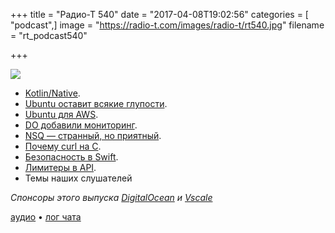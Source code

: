 +++
title = "Радио-Т 540"
date = "2017-04-08T19:02:56"
categories = [ "podcast",]
image = "https://radio-t.com/images/radio-t/rt540.jpg"
filename = "rt_podcast540"

+++

![](https://radio-t.com/images/radio-t/rt540.jpg)

- [Kotlin/Native](https://blog.jetbrains.com/kotlin/2017/04/kotlinnative-tech-preview-kotlin-without-a-vm/).
- [Ubuntu оставит всякие глупости](https://insights.ubuntu.com/2017/04/05/growing-ubuntu-for-cloud-and-iot-rather-than-phone-and-convergence/).
- [Ubuntu для AWS](https://insights.ubuntu.com/2017/04/05/ubuntu-on-aws-gets-serious-performance-boost-with-aws-tuned-kernel/).
- [DO добавили мониторинг](https://www.digitalocean.com/company/blog/introducing-monitoring/).
- [NSQ — странный, но приятный](http://nsq.io/overview/design.html).
- [Почему curl на C](https://daniel.haxx.se/blog/2017/03/27/curl-is-c/).
- [Безопасность в Swift](http://khanlou.com/2017/04/safety-in-swift/).
- [Лимитеры в API](https://stripe.com/blog/rate-limiters).
- Темы наших слушателей

*Спонсоры этого выпуска [DigitalOcean](https://do.co/radiot) и [Vscale](http://bit.ly/radio-t_vscale)*

[аудио](https://cdn.radio-t.com/rt_podcast540.mp3) • [лог чата](http://chat.radio-t.com/logs/radio-t-540.html)
<audio src="https://cdn.radio-t.com/rt_podcast540.mp3" preload="none"></audio>
